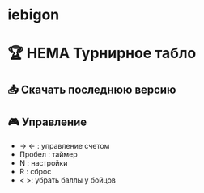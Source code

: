 # iebigon

# 🏆 HEMA Турнирное табло

## 📥 Скачать последнюю версию

## 🎮 Управление
- → ← : управление счетом
- Пробел : таймер
- N : настройки
- R : сброс
- < >: убрать баллы у бойцов
